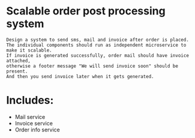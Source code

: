 # Scalable order post processing system
    Design a system to send sms, mail and invoice after order is placed.
    The individual components should run as independent microservice to make it scalable. 
    If invoice is generated successfully, order mail should have invoice attached, 
    otherwise a footer message "We will send invoice soon" should be present. 
    And then you send invoice later when it gets generated.

# Includes:

- Mail service
- Invoice service
- Order info service
